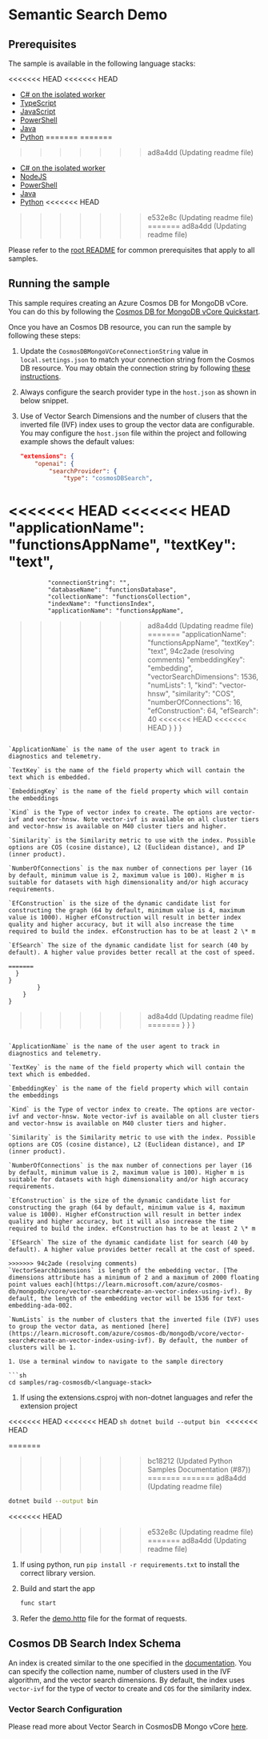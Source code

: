 # Semantic Search Demo

## Prerequisites

The sample is available in the following language stacks:

<<<<<<< HEAD
<<<<<<< HEAD
* [C# on the isolated worker](csharp-ooproc/)
* [TypeScript](typescript/)
* [JavaScript](javascript/)
* [PowerShell](powershell/)
* [Java](java/)
* [Python](python/)
=======
=======
>>>>>>> ad8a4dd (Updating readme file)
- [C# on the isolated worker](csharp-ooproc/)
- [NodeJS](nodejs/)
- [PowerShell](powershell/)
- [Java](java/)
- [Python](python/)
<<<<<<< HEAD
>>>>>>> e532e8c (Updating readme file)
=======
>>>>>>> ad8a4dd (Updating readme file)

Please refer to the [root README](../../README.md#requirements) for common prerequisites that apply to all samples.

## Running the sample

This sample requires creating an Azure Cosmos DB for MongoDB vCore. You can do this by following the [Cosmos DB for MongoDB vCore Quickstart](https://learn.microsoft.com/azure/cosmos-db/mongodb/vcore/quickstart-portal).

Once you have an Cosmos DB resource, you can run the sample by following these steps:

1. Update the `CosmosDBMongoVCoreConnectionString` value in `local.settings.json` to match your connection string from the Cosmos DB resource. You may obtain the connection string by following [these instructions](https://learn.microsoft.com/azure/cosmos-db/mongodb/vcore/quickstart-portal#get-cluster-credentials).
1. Always configure the search provider type in the `host.json` as shown in below snippet.
1. Use of Vector Search Dimensions and the number of clusers that the inverted file (IVF) index uses to group the vector data are configurable. You may configure the `host.json` file within the project and following example shows the default values:

   ```json
   "extensions": {
       "openai": {
           "searchProvider": {
               "type": "cosmosDBSearch",
<<<<<<< HEAD
<<<<<<< HEAD
               "applicationName": "functionsAppName",
               "textKey": "text",
=======
               "connectionString": "",
               "databaseName": "functionsDatabase",
               "collectionName": "functionsCollection",
               "indexName": "functionsIndex",
               "applicationName": "functionsAppName",
>>>>>>> ad8a4dd (Updating readme file)
=======
               "applicationName": "functionsAppName",
               "textKey": "text",
>>>>>>> 94c2ade (resolving comments)
               "embeddingKey": "embedding",
               "vectorSearchDimensions": 1536,
               "numLists":  1,
               "kind": "vector-hnsw",
               "similarity": "COS",
               "numberOfConnections": 16,
               "efConstruction": 64,
               "efSearch": 40
<<<<<<< HEAD
<<<<<<< HEAD
         }
      }
   }
   ```

   `ApplicationName` is the name of the user agent to track in diagnostics and telemetry.

   `TextKey` is the name of the field property which will contain the text which is embedded.

   `EmbeddingKey` is the name of the field property which will contain the embeddings

   `Kind` is the Type of vector index to create. The options are vector-ivf and vector-hnsw. Note vector-ivf is available on all cluster tiers and vector-hnsw is available on M40 cluster tiers and higher.

   `Similarity` is the Similarity metric to use with the index. Possible options are COS (cosine distance), L2 (Euclidean distance), and IP (inner product).

   `NumberOfConnections` is the max number of connections per layer (16 by default, minimum value is 2, maximum value is 100). Higher m is suitable for datasets with high dimensionality and/or high accuracy requirements.

   `EfConstruction` is the size of the dynamic candidate list for constructing the graph (64 by default, minimum value is 4, maximum value is 1000). Higher efConstruction will result in better index quality and higher accuracy, but it will also increase the time required to build the index. efConstruction has to be at least 2 \* m

   `EfSearch` The size of the dynamic candidate list for search (40 by default). A higher value provides better recall at the cost of speed.

=======
     }
   }
           }
       }
   }
   ```

>>>>>>> ad8a4dd (Updating readme file)
=======
         }
      }
   }
   ```

   `ApplicationName` is the name of the user agent to track in diagnostics and telemetry.

   `TextKey` is the name of the field property which will contain the text which is embedded.

   `EmbeddingKey` is the name of the field property which will contain the embeddings

   `Kind` is the Type of vector index to create. The options are vector-ivf and vector-hnsw. Note vector-ivf is available on all cluster tiers and vector-hnsw is available on M40 cluster tiers and higher.

   `Similarity` is the Similarity metric to use with the index. Possible options are COS (cosine distance), L2 (Euclidean distance), and IP (inner product).

   `NumberOfConnections` is the max number of connections per layer (16 by default, minimum value is 2, maximum value is 100). Higher m is suitable for datasets with high dimensionality and/or high accuracy requirements.

   `EfConstruction` is the size of the dynamic candidate list for constructing the graph (64 by default, minimum value is 4, maximum value is 1000). Higher efConstruction will result in better index quality and higher accuracy, but it will also increase the time required to build the index. efConstruction has to be at least 2 \* m

   `EfSearch` The size of the dynamic candidate list for search (40 by default). A higher value provides better recall at the cost of speed.

>>>>>>> 94c2ade (resolving comments)
   `VectorSearchDimensions` is length of the embedding vector. [The dimensions attribute has a minimum of 2 and a maximum of 2000 floating point values each](https://learn.microsoft.com/azure/cosmos-db/mongodb/vcore/vector-search#create-an-vector-index-using-ivf). By default, the length of the embedding vector will be 1536 for text-embedding-ada-002.

   `NumLists` is the number of clusters that the inverted file (IVF) uses to group the vector data, as mentioned [here](https://learn.microsoft.com/azure/cosmos-db/mongodb/vcore/vector-search#create-an-vector-index-using-ivf). By default, the number of clusters will be 1.

1. Use a terminal window to navigate to the sample directory

   ```sh
   cd samples/rag-cosmosdb/<language-stack>
   ```

1. If using the extensions.csproj with non-dotnet languages and refer the extension project

<<<<<<< HEAD
<<<<<<< HEAD
    ```sh
    dotnet build --output bin
    ```
<<<<<<< HEAD

=======
>>>>>>> bc18212 (Updated Python Samples Documentation (#87))
=======
=======
>>>>>>> ad8a4dd (Updating readme file)
   ```sh
   dotnet build --output bin
   ```

<<<<<<< HEAD
>>>>>>> e532e8c (Updating readme file)
=======
>>>>>>> ad8a4dd (Updating readme file)
1. If using python, run `pip install -r requirements.txt` to install the correct library version.
1. Build and start the app

   ```sh
   func start
   ```

1. Refer the [demo.http](demo.http) file for the format of requests.

## Cosmos DB Search Index Schema

An index is created similar to the one specified in the [documentation](https://learn.microsoft.com/azure/cosmos-db/mongodb/vcore/vector-search#create-an-vector-index-using-ivf). You can specify the collection name, number of clusters used in the IVF algorithm, and the vector search dimensions. By default, the index uses `vector-ivf` for the type of vector to create and `COS` for the similarity index.

### Vector Search Configuration

Please read more about Vector Search in CosmosDB Mongo vCore [here](https://learn.microsoft.com/en-us/azure/cosmos-db/mongodb/vcore/vector-search).

